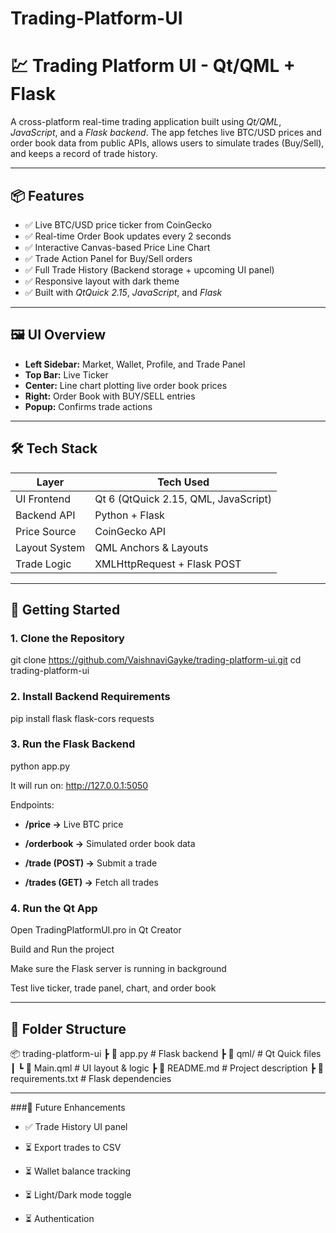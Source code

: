 # Trading-Platform-UI

# 💹 Trading Platform UI - Qt/QML + Flask

A cross-platform real-time trading application built using *Qt/QML*, *JavaScript*, and a *Flask backend*. The app fetches live BTC/USD prices and order book data from public APIs, allows users to simulate trades (Buy/Sell), and keeps a record of trade history.

---

## 📦 Features

- ✅ Live BTC/USD price ticker from CoinGecko
- ✅ Real-time Order Book updates every 2 seconds
- ✅ Interactive Canvas-based Price Line Chart
- ✅ Trade Action Panel for Buy/Sell orders
- ✅ Full Trade History (Backend storage + upcoming UI panel)
- ✅ Responsive layout with dark theme
- ✅ Built with *QtQuick 2.15*, *JavaScript*, and *Flask*

---

## 🖼️ UI Overview

- **Left Sidebar:** Market, Wallet, Profile, and Trade Panel
- **Top Bar:** Live Ticker
- **Center:** Line chart plotting live order book prices
- **Right:** Order Book with BUY/SELL entries
- **Popup:** Confirms trade actions

---

## 🛠️ Tech Stack

| Layer | Tech Used |
|-------|-----------|
| UI Frontend | Qt 6 (QtQuick 2.15, QML, JavaScript) |
| Backend API | Python + Flask |
| Price Source | CoinGecko API |
| Layout System | QML Anchors & Layouts |
| Trade Logic | XMLHttpRequest + Flask POST |

---

## 🚀 Getting Started

### 1. Clone the Repository
git clone https://github.com/VaishnaviGayke/trading-platform-ui.git
cd trading-platform-ui

### 2. Install Backend Requirements
pip install flask flask-cors requests

### 3. Run the Flask Backend
python app.py

It will run on: http://127.0.0.1:5050

Endpoints:

- **/price →** Live BTC price

- **/orderbook →** Simulated order book data

- **/trade (POST) →** Submit a trade

- **/trades (GET) →** Fetch all trades

### 4. Run the Qt App
Open TradingPlatformUI.pro in Qt Creator

Build and Run the project

Make sure the Flask server is running in background

Test live ticker, trade panel, chart, and order book

---

## 📁 Folder Structure

📦 trading-platform-ui
┣ 📄 app.py                 # Flask backend
┣ 📁 qml/                   # Qt Quick files
┃ ┗ 📄 Main.qml             # UI layout & logic
┣ 📄 README.md              # Project description
┣ 📄 requirements.txt       # Flask dependencies

---
###🧠 Future Enhancements
- ✅ Trade History UI panel

- ⏳ Export trades to CSV

- ⏳ Wallet balance tracking

- ⏳ Light/Dark mode toggle

- ⏳ Authentication

